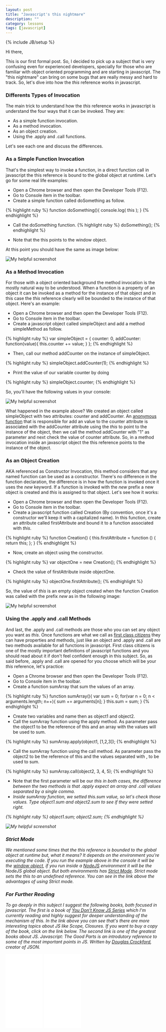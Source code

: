 ```yaml
---
layout: post
title: "Javascript's this nightmare"
description: ""
category: lessons
tags: [javascript]
---
```

{% include JB/setup %}


<script>
  (function(i,s,o,g,r,a,m){i['GoogleAnalyticsObject']=r;i[r]=i[r]||function(){
  (i[r].q=i[r].q||[]).push(arguments)},i[r].l=1*new Date();a=s.createElement(o),
  m=s.getElementsByTagName(o)[0];a.async=1;a.src=g;m.parentNode.insertBefore(a,m)
  })(window,document,'script','//www.google-analytics.com/analytics.js','ga');

  ga('create', 'UA-56746688-1', 'auto');
  ga('send', 'pageview');

</script>
  
Hi there,

This is our first formal post. So, I decided to pick up a subject that is very confusing even for experienced developers, specially for those who are familiar with object oriented programming and are starting in javascript. The "this nightmare" can bring on some bugs that are really messy and hard to track. So, let's dive into how the <i>this</i> reference works in javascript.

### Differents Types of Invocation

The main trick to understand how the <i>this</i> reference works in javascript is understand the four ways that it can be invoked. They are:

- As a simple function invocation.
- As a method invocation.
- As an object creation.
- Using the .apply and .call functions.

Let's see each one and discuss the differences.

### As a Simple Function Invocation
That's the simplest way to invoke a function, in a direct function call in javascript the this reference is bound to the global object at runtime. Let's go for some real life examples:

- Open a Chrome browser and then open the Developer Tools (F12).
- Go to Console item in the toolbar.
- Create a simple function called doSomething as follow.

{% highlight ruby %}
		function doSomething(){
 console.log( this ); 
}
{% endhighlight %}

- Call the doSomething function.
{% highlight ruby %}
		doSomething();
{% endhighlight %}
 
- Note that the this points to the window object.


At this point you should have the same as image below:


![My helpful screenshot](/assets/image_post_2014_10_11.png)


### As a Method Invocation
For those with a object oriented background the method invocation is the mostly natural way to be understood. When a function is a property of an object it can be invoked as a method for the instance of that object and in this case the <i>this</i> reference clearly will be bounded to the instance of that object. Here's an example:

- Open a Chrome browser and then open the Developer Tools (F12).
- Go to Console item in the toolbar.
- Create a javascript object called simpleObject and add a method simpleMethod as follow.

{% highlight ruby %}
var simpleObject = 
{ 
 counter: 0, 
 addCounter: function(value){ 
  this.counter += value;
 } 
};
{% endhighlight %}

- Then, call our method addCounter on the instance of simpleObject.
 
{% highlight ruby %}
		simpleObject.addCounter(1);
{% endhighlight %} 

- Print the value of our variable counter by doing

{% highlight ruby %}
		simpleObject.counter;
{% endhighlight %} 


So, you'll have the following values in your console:

![My helpful screenshot](/assets/image2_post_2014_10_11.png)

What happened in the example above? We created an object called simpleObject with two attributes: counter and addCounter. An [anonymous function](http://en.wikipedia.org/wiki/Anonymous_function#JavaScript) that is responsible for add an value to the counter attribute is associated with the addCounter attribute using the <i>this</i> to point to the instance of the object, then we call the method addCounter with "1" as parameter and next check the value of counter attribute. So, in a method invocation inside an javascript object the this reference points to the instance of the object.

### As an Object Creation
AKA referenced as Constructor Invocation, this method considers that any named function can be used as a constructor. There's no difference in the function declaration, the difference is in how the function is invoked once it uses the <i>new</i> keyword. If a function is invoked with the <i>new</i> prefix a new object is created and <i>this</i> is assigned to that object. Let's see how it works:

- Open a Chrome browser and then open the Developer Tools (F12).
- Go to Console item in the toolbar.
- Create a javascript function called Creation (By convention, once it's a constructor we'll keep it with a capitalized name). In this function, create an attribute called firstAttribute and bound it to a function associated with <i>this</i>. 

{% highlight ruby %}
function Creation()
{
 this.firstAttribute = function () { return this; };
}
{% endhighlight %} 

- Now, create an object using the constructor.

{% highlight ruby %}
	var objectOne = new Creation();
{% endhighlight %} 

- Check the value of firstAttribute inside objectOne.

{% highlight ruby %}
	objectOne.firstAttribute();
{% endhighlight %} 

So, the value of <i>this</i> is an empty object created when the function Creation was called with the prefix <i>new</i> as in the following image:

![My helpful screenshot](/assets/image3_post_2014_10_11.png)

### Using the .apply and .call Methods
And last, the .apply and .call methods are those who you can set any object you want as <i>this</i>. Once functions are what we call as [first class citizens](http://en.wikipedia.org/wiki/First-class_function) they can have properties and methods, just like an object and .apply and .call are two methods available for all functions in javascript. First class citizens is one of the mostly important definitions of javascript functions and you should read about it if don't feel confident enough in this subject. So, as said before, .apply and .call are opened for you choose which will be your <i>this</i> reference, let's practice:

- Open a Chrome browser and then open the Developer Tools (F12).
- Go to Console item in the toolbar.
- Create a function sumArray that sum the values of an array.

{% highlight ruby %}
function sumArray(){
 var sum = 0;
 for(var n = 0; n < arguments.length; n++){
  sum += arguments[n];
 }
 this.sum = sum;
}
{% endhighlight %}
 
- Create two variables and name then as object1 and object2.
- Call the sumArray function using the apply method. As parameter pass the object1 to be the reference of this and an array with the values will be used to sum.

{% highlight ruby %}
	sumArray.apply(object1, [1,2,3]);
{% endhighlight %}

- Call the sumArray function using the call method. As parameter pass the object2 to be the reference of this and the values separated with , to be used to sum.

{% highlight ruby %}
	sumArray.call(object2, 3, 4, 5);
{% endhighlight %}

- Note that the first parameter will be our <i>this<i> in both cases, the difference between the two methods is that .apply expect an array and .call values separated by a single comma.
- Inside sumArray function, we setted <i>this.sum</i> value, so let's check those values. Type <i>object1.sum</i> and <i>object2.sum</i> to see if they were setted right.

{% highlight ruby %}
	object1.sum;
	object2.sum;
{% endhighlight %}

![My helpful screenshot](/assets/image4_post_2014_10_11.png)

### Strict Mode
We mentioned some times that the this reference is bounded to the global object at runtime but, what it means? It depends on the environment you're executing the code. If you run the example above in the console it will be the [window object](http://www.w3schools.com/js/js_window.asp), if you run inside a [NodeJS](http://nodejs.org) environment it will be the NodeJS global object. But both environments has [Strict Mode](http://www.yuiblog.com/blog/2010/12/14/strict-mode-is-coming-to-town/). Strict mode sets the <i>this</i> to an undefined reference. You can see in the link above the advantages of using Strict mode.

### For Further Reading
To go deeply in this subject I suggest the following books, both focused in javascript. The first is a book of [You Don't Know JS Series](https://github.com/getify/You-Dont-Know-JS/blob/master/README.md#you-dont-know-js-book-series) which I'm currently reading and highly suggest for deeper understanding of the mechanism of <i>this</i>. In the link above you can see that's there are more interesting topics about JS like Scope, Closures. If you want to buy a copy of the book, click on the link below. The second link is one of the greatest books about JS. Javascript: The Good Parts is an introdutory reference to some of the most important points in JS. Written by [Douglas Crockford](http://javascript.crockford.com), creator of JSON.


 
<iframe style="width:120px;height:240px;" marginwidth="0" marginheight="0" scrolling="no" frameborder="0" src="//ws-na.amazon-adsystem.com/widgets/q?ServiceVersion=20070822&OneJS=1&Operation=GetAdHtml&MarketPlace=US&source=ac&ref=tf_til&ad_type=product_link&tracking_id=raffretecblo-20&marketplace=amazon&region=US&placement=1491904151&asins=1491904151&linkId=463ZW6OOIPXPIIB5&show_border=true&link_opens_in_new_window=true">
</iframe>

 
<iframe style="width:120px;height:240px;" marginwidth="0" marginheight="0" scrolling="no" frameborder="0" src="//ws-na.amazon-adsystem.com/widgets/q?ServiceVersion=20070822&OneJS=1&Operation=GetAdHtml&MarketPlace=US&source=ac&ref=tf_til&ad_type=product_link&tracking_id=raffretecblo-20&marketplace=amazon&region=US&placement=0596517742&asins=0596517742&linkId=ZTOWF5DCU6HUXDRX&show_border=true&link_opens_in_new_window=true">
</iframe>



